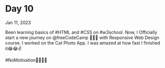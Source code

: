 # Day 10

Jan 11, 2023

Been learning basics of #HTML and #CSS on #w3school. Now, I Officially start a new journey on 
@freeCodeCamp
 🚀🚀😊 with Responsive Web Design course. I worked on the Cat Photo App.
I was amazed at how fast I finished it😂😂✌️


#NoMotivation🙅‍♂️🙅‍♂️